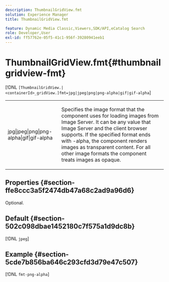 ```yaml
---
description: ThumbnailGridView.fmt
solution: Experience Manager
title: ThumbnailGridView.fmt

feature: Dynamic Media Classic,Viewers,SDK/API,eCatalog Search
role: Developer,User
exl-id: ff57762e-05f5-41c1-956f-39280941eeb1
---
```

# ThumbnailGridView.fmt{#thumbnailgridview-fmt}

 [!DNL `[ThumbnailGridView.|<containerId>_gridView.]fmt=jpg|jpeg|png|png-alpha|gif|gif-alpha`]

<table id="table_4620F51BD77149FDB68F1FBECC443801"> 
 <tbody> 
  <tr> 
   <td> <p> <span class="codeph"> jpg|jpeg|png|png-alpha|gif|gif-alpha</span> </p> </td> 
   <td> <p>Specifies the image format that the component uses for loading images from Image Server. It can be any value that Image Server and the client browser supports. If the specified format ends with <span class="codeph"> -alpha</span>, the component renders images as transparent content. For all other image formats the component treats images as opaque. </p> </td> 
  </tr> 
 </tbody> 
</table>

## Properties {#section-ffe8ccc3a5f2474db47a68c2ad9a96d6}

Optional.

## Default {#section-502c098dbae1452180c7f575a1d9dc8b}

[!DNL `jpeg`]

## Example {#section-5cde7b856ba646c293cfd3d79e47c507}

[!DNL `fmt-png-alpha`]
